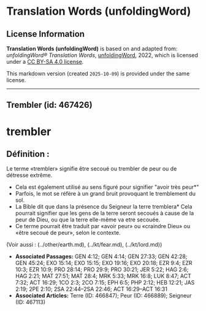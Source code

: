 # Translation Words (unfoldingWord)

## License Information

**Translation Words (unfoldingWord)** is based on and adapted from: _unfoldingWord® Translation Words_, [unfoldingWord](https://unfoldingword.org/utw), 2022, which is licensed under a [CC BY-SA 4.0 license](https://creativecommons.org/licenses/by-sa/4.0/legalcode.en).

This markdown version (created `2025-10-09`) is provided under the same license.



--------------------------------

## Trembler (id: 467426)

trembler
========

Définition :
------------

Le terme «trembler» signifie être secoué ou trembler de peur ou de détresse extrême.

* Cela est également utilisé au sens figuré pour signifier "avoir très peur\*"
* Parfois, le mot se réfère à un grand bruit provoquant le tremblement du sol.
* La Bible dit que dans la présence du Seigneur la terre tremblera\* Cela pourrait signifier que les gens de la terre seront secoués à cause de la peur de Dieu, ou que la terre elle\-même va etre secouée.
* Ce terme pourrait être traduit par «avoir peur» ou «craindre Dieu» ou «être secoué de peur», selon le contexte.

(Voir aussi : (../other/earth.md), (../kt/fear.md), (../kt/lord.md))

* **Associated Passages:** GEN 4:12; GEN 4:14; GEN 27:33; GEN 42:28; GEN 45:24; EXO 15:14; EXO 15:15; EXO 19:16; EXO 20:18; EZR 9:4; EZR 10:3; EZR 10:9; PRO 28:14; PRO 29:9; PRO 30:21; JER 5:22; HAG 2:6; HAG 2:21; MAT 27:51; MAT 28:4; MRK 5:33; MRK 16:8; LUK 8:47; ACT 7:32; ACT 16:29; 1CO 2:3; 2CO 7:15; EPH 6:5; PHP 2:12; HEB 12:21; JAS 2:19; 2PE 2:10; 2SA 22:44–2SA 22:46; ACT 16:29–ACT 16:31
* **Associated Articles:** Terre (ID: 466847); Peur (ID: 466889); Seigneur (ID: 467113)

